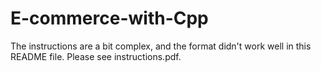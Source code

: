 # E-commerce-with-Cpp

The instructions are a bit complex, and the format didn't work well in this README file. Please see instructions.pdf.
